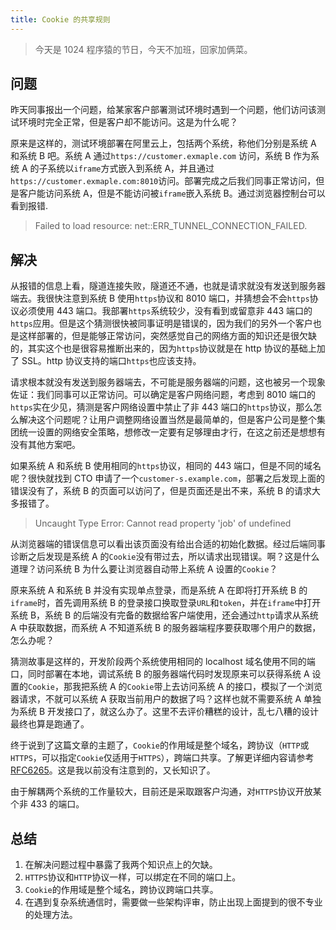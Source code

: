 ```yaml
---
title: Cookie 的共享规则
---
```


> 今天是 1024 程序猿的节日，今天不加班，回家加俩菜。

## 问题

昨天同事报出一个问题，给某家客户部署测试环境时遇到一个问题，他们访问该测试环境时完全正常，但是客户却不能访问。这是为什么呢？

原来是这样的，测试环境部署在阿里云上，包括两个系统，称他们分别是系统 A 和系统 B 吧。系统 A 通过`https://customer.exmaple.com` 访问，系统 B 作为系统 A 的子系统以`iframe`方式嵌入到系统 A，并且通过`https://customer.exmaple.com:8010`访问。部署完成之后我们同事正常访问，但是客户能访问系统 A，但是不能访问被`iframe`嵌入系统 B。通过浏览器控制台可以看到报错.

> Failed to load resource: net::ERR_TUNNEL_CONNECTION_FAILED.

## 解决

从报错的信息上看，隧道连接失败，隧道还不通，也就是请求就没有发送到服务器端去。我很快注意到系统 B 使用`https`协议和 8010 端口，并猜想会不会`https`协议必须使用 443 端口。我部署`https`系统较少，没有看到或留意非 443 端口的`https`应用。但是这个猜测很快被同事证明是错误的，因为我们的另外一个客户也是这样部署的，但是能够正常访问，突然感觉自己的网络方面的知识还是很欠缺的，其实这个也是很容易推断出来的，因为`https`协议就是在 http 协议的基础上加了 SSL。http 协议支持的端口`https`也应该支持。

请求根本就没有发送到服务器端去，不可能是服务器端的问题，这也被另一个现象佐证：我们同事可以正常访问。可以确定是客户网络问题，考虑到 8010 端口的`https`实在少见，猜测是客户网络设置中禁止了非 443 端口的`https`协议，那么怎么解决这个问题呢？让用户调整网络设置当然是最简单的，但是客户公司是整个集团统一设置的网络安全策略，想修改一定要有足够理由才行，在这之前还是想想有没有其他方案吧。

如果系统 A 和系统 B 使用相同的`https`协议，相同的 443 端口，但是不同的域名呢？很快就找到 CTO 申请了一个`customer-s.example.com`，部署之后发现上面的错误没有了，系统 B 的页面可以访问了，但是页面还是出不来，系统 B 的请求大多报错了。

> Uncaught Type Error: Cannot read property 'job' of undefined

从浏览器端的错误信息可以看出该页面没有给出合适的初始化数据。经过后端同事诊断之后发现是系统 A 的`Cookie`没有带过去，所以请求出现错误。啊？这是什么道理？访问系统 B 为什么要让浏览器自动带上系统 A 设置的`Cookie`？

原来系统 A 和系统 B 并没有实现单点登录，而是系统 A 在即将打开系统 B 的`iframe`时，首先调用系统 B 的登录接口换取登录`URL`和`token`，并在`iframe`中打开系统 B，系统 B 的后端没有完备的数据给客户端使用，还会通过`http`请求从系统 A 中获取数据，而系统 A 不知道系统 B 的服务器端程序要获取哪个用户的数据，怎么办呢？

猜测故事是这样的，开发阶段两个系统使用相同的 localhost 域名使用不同的端口，同时部署在本地，调试系统 B 的服务器端代码时发现原来可以获得系统 A 设置的`Cookie`，那我把系统 A 的`Cookie`带上去访问系统 A 的接口，模拟了一个浏览器请求，不就可以系统 A 获取当前用户的数据了吗？这样也就不需要系统 A 单独为系统 B 开发接口了，就这么办了。这里不去评价糟糕的设计，乱七八糟的设计最终也算是跑通了。

终于说到了这篇文章的主题了，`Cookie`的作用域是整个域名，跨协议（`HTTP`或`HTTPS`，可以指定`Cookie`仅适用于`HTTPS`），跨端口共享。了解更详细内容请参考[RFC6265](https://tools.ietf.org/html/rfc6265#section-8.5)。这是我以前没有注意到的，又长知识了。

由于解耦两个系统的工作量较大，目前还是采取跟客户沟通，对`HTTPS`协议开放某个非 433 的端口。

## 总结

1. 在解决问题过程中暴露了我两个知识点上的欠缺。
1. `HTTPS`协议和`HTTP`协议一样，可以绑定在不同的端口上。
1. `Cookie`的作用域是整个域名，跨协议跨端口共享。
1. 在遇到复杂系统通信时，需要做一些架构评审，防止出现上面提到的很不专业的处理方法。
